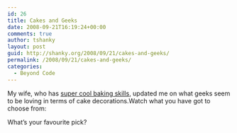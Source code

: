 ```yaml
---
id: 26
title: Cakes and Geeks
date: 2008-09-21T16:19:24+00:00
comments: true
author: tshanky
layout: post
guid: http://shanky.org/2008/09/21/cakes-and-geeks/
permalink: /2008/09/21/cakes-and-geeks/
categories:
  - Beyond Code
---
```

My wife, who has <a href="http://www.cultureslice.com" title="CultureSlice" target="_blank">super cool baking skills</a>, updated me on what geeks seem to be loving in terms of cake decorations.Watch what you have got to choose from: 

What&#8217;s your favourite pick?